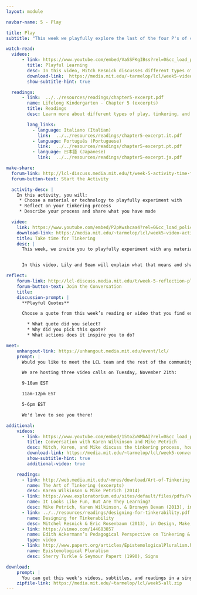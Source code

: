 ```yaml
---
layout: module

navbar-name: 5 - Play

title: Play
subtitle: "This week we playfully explore the last of the four P's of creative learning: Play. We discuss different types of play, provide you opportunities for tinkering, and share strategies to promote a playful approach to learning."

watch-read:
  videos:
      - link: https://www.youtube.com/embed/VaSSFKgIBss?rel=0&cc_load_policy=1
        title: Playful Learning
        desc: In this video, Mitch Resnick discusses different types of play and shares strategies to promote a playful approach to learning.
        download-link:  https://media.mit.edu/~tarmelop/lcl/week5-video-play.zip
        show-subtitle-hint: true

  readings:
      - link:  ../../resources/readings/chapter5-excerpt.pdf
        name: Lifelong Kindergarten - Chapter 5 (excerpts)
        title: Readings
        desc: Learn more about different types of play, tinkering, and supporting different styles of learning and playing.

        lang_links:
          - language: Italiano (Italian)
            link:  ../../resources/readings/chapter5-excerpt.it.pdf
          - language: Português (Portuguese)
            link:  ../../resources/readings/chapter5-excerpt.pt.pdf
          - language: 日本語 (Japanese)
            link:  ../../resources/readings/chapter5-excerpt.ja.pdf

make-share:
  forum-link: http://lcl-discuss.media.mit.edu/t/week-5-activity-time-for-tinkering/497
  forum-button-text: Start the Activity

  activity-desc: |
    In this activity, you will:
     * Choose a material or technology to playfully experiment with
     * Reflect on your tinkering process
     * Describe your process and share what you have made

  video:
    link: https://www.youtube.com/embed/P2pKwshcaa4?rel=0&cc_load_policy=1
    download-link: https://media.mit.edu/~tarmelop/lcl/week5-video-activity.zip
    title: Take time for Tinkering
    desc: |
      This week, we invite you to playfully experiment with any material or technology you want to try.


      In this video, Lily and Sean will explain what that means and share some examples.

reflect:
    forum-link: http://lcl-discuss.media.mit.edu/t/week-5-reflection-playful-quotes/498
    forum-button-text: Join the Conversation
    title:
    discussion-prompt: |
      **Playful Quotes**

      Choose a quote from this week’s reading or video that you find especially intriguing

        * What quote did you select?
        * Why did you pick this quote?
        * What actions does it inspire you to do?

meet:
    unhangout-link: https://unhangout.media.mit.edu/event/lcl/
    prompt: |
      Would you like to meet the LCL team and the rest of the community?

      We are hosting three video calls on Tuesday, November 21th:

      9-10am EST

      11am-12pm EST

      5-6pm EST

      We'd love to see you there!

additional:
    videos:
      - link: https://www.youtube.com/embed/15toZvWMbAI?rel=0&cc_load_policy=1
        title: Conversation with Karen Wilkinson and Mike Petrich
        desc: Mitch, Karen, and Mike discuss the tinkering process, how people learn through tinkering, and share strategies for facilitating playful learning experiences.
        download-link: https://media.mit.edu/~tarmelop/lcl/week5-conversation-karen-mike.zip
        show-subtitle-hint: true
        additional-video: true

    readings:
      - link: http://web.media.mit.edu/~mres/download/Art-of-Tinkering.pdf
        name: The Art of Tinkering (excerpts)
        desc: Karen Wilkinson & Mike Petrich (2014)
      - link: https://www.exploratorium.edu/sites/default/files/pdfs/PetrichWilkinsonBevan-2013-ItLooksLikeFun.pdf
        name: It Looks Like Fun, But Are They Learning?
        desc: Mike Petrich, Karen Wilkinson, & Bronwyn Bevan (2013), in Design, Make, Play
      - link: ../../resources/readings/designing-for-tinkerability.pdf
        name: Designing for Tinkerability
        desc: Mitchel Resnick & Eric Rosenbaum (2013), in Design, Make, Play
      - link: https://vimeo.com/144683857
        name: Edith Ackermann’s Pedagogical Perspective on Tinkering & Making
        type: video
      - link: http://www.papert.org/articles/EpistemologicalPluralism.html
        name: Epistemological Pluralism
        desc: Sherry Turkle & Seymour Papert (1990), Signs

download:
    prompt: |
      You can get this week's videos, subtitles, and readings in a single zip file for offline use.
    zipfile-link: https://media.mit.edu/~tarmelop/lcl/week5-all.zip
---
```

